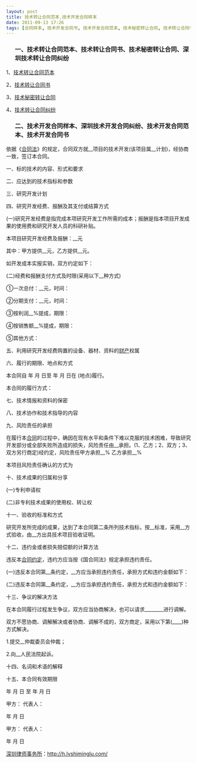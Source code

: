 ```yaml
---
layout: post
title: 技术转让合同范本,技术开发合同样本
date: 2011-09-13 17:26
tags: [合同样本, 技术开发合同书, 技术开发合同范本, 技术秘密转让合同, 技术转让合同书, 深圳合同纠纷律师, 深圳技术开发合同纠纷, 深圳技术转让合同纠纷]
---
```

<ol>
<h3>一、技术转让合同范本、技术转让合同书、技术秘密转让合同、深圳技术转让合同纠纷</h3>
</ol>
1、<a href="http://wenku.baidu.com/view/7f55b77831b765ce05081440.html" target="_blank">技术转让合同范本</a>

2、<a href="http://wenku.baidu.com/view/fb4dcd1f650e52ea5518980a.html" target="_blank">技术转让合同书</a>

3、<a href="http://wenku.baidu.com/view/2eb071d180eb6294dd886ca1.html" target="_blank">技术秘密转让合同</a>

4、<a href="http://wenku.baidu.com/view/7d704b1e650e52ea55189834.html" target="_blank">技术转让合同纠纷</a>
<ol>
<h3>二、技术开发合同样本、深圳技术开发合同纠纷、技术开发合同范本、技术开发合同书</h3>
</ol>
依据《<a href="http://h.lvshiminglu.com/law/category/contract" target="_blank">合同法</a>》的规定，合同双方就__项目的技术开发(该项目属__计划)，经协商一致，签订本合同。

一、标的技术的内容、形式和要求

二、应达到的技术指标和参数

三、研究开发计划

四、研究开发经费、报酬及其支付或结算方式

(一)研究开发经费是指完成本项研究开发工作所需的成本；报酬是指本项目开发成果的使用费和研究开发人员的科研补贴。

本项目研究开发经费及报酬：__元

其中：甲方提供__元，乙方提供__元。

如开发成本实报实销，双方约定如下：

(二)经费和报酬支付方式及时限(采用以下__种方式)

①一次总付：__元，时间：

②分期支付：__元，时间：

③按利润__%提成，期限：

④按销售额__%提成，期限：

⑤其他方式：

五、利用研究开发经费购置的设备、器材、资料的<a href="http://h.lvshiminglu.com/law/184.html" target="_blank">财产</a>权属

六、履行的期限、地点和方式

本合同自  年  月  日至  年  月  日在 (地点)履行。

本合同的履行方式：

七、技术情报和资料的保密

八、技术协作和技术指导的内容

九、风险责任的承担

在履行本<a href="http://h.lvshiminglu.com/law/tag/%e5%90%88%e5%90%8c" target="_blank">合同</a>的过程中，确因在现有水平和条件下难以克服的技术困难，导致研究开发部分或全部失败所造成的损失，风险责任由__承担。(1、乙方；2、双方；3、双方另行商定)经约定，风险责任甲方承担__%  乙方承担__%

本项目风险责任确认的方式为

十、技术成果的归属和分享

(一)专利申请权

(二)非专利技术成果的使用权、转让权

十一、验收的标准和方式

研究开发所完成的成果，达到了本合同第二条所列技术指标，按__标准，采用__方式验收，由__方出具技术项目验收证明。

十二、违约金或者损失赔偿额的计算方法

违反本<a href="http://h.lvshiminglu.com/law/713.html" target="_blank">合同约定</a>，违约方应当按《国合同法》规定承担违约责任。

(一)违反本合同第__条约定，__方应当承担违约责任，承担方式和违约金额如下：

(二)违反本合同第__条约定，__方应当承担违约责任，承担方式和违约金额如下：

十三、争议的解决方法

在本合同履行过程发生争议，双方应当协商解决，也可以请求________进行调解。

双方不愿协商、调解解决或者协商、调解不成的，双方商定，采用以下第(____)种方式解决。

1.提交__仲裁委员会仲裁；

2.向__人民法院起诉。

十四、名词和术语的解释

十五、本合同有效期限

年  月  日 至    年   月  日

甲方：
代表人：

年  月  日

甲方：
代表人：

年  月  日

<a href="http://h.lvshiminglu.com/">深圳律师事务所</a>：<a href="http://h.lvshiminglu.com/">http://h.lvshiminglu.com/</a>

